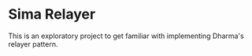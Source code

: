 # Sima Relayer

This is an exploratory project to get familiar with implementing Dharma's relayer pattern.
